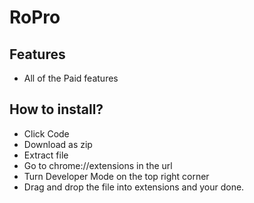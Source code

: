 # RoPro

## Features
- All of the Paid features


## How to install?
- Click Code
- Download as zip
- Extract file
- Go to chrome://extensions in the url
- Turn Developer Mode on the top right corner
- Drag and drop the file into extensions and your done.
